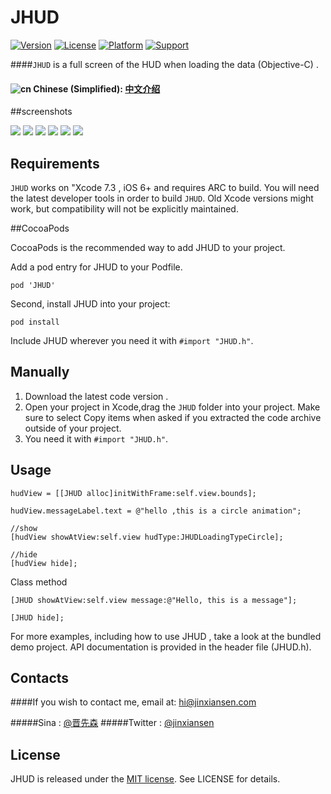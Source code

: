 # JHUD

[![Version](https://img.shields.io/cocoapods/v/JHUD.svg?style=flat)](http://cocoapods.org/pods/JHUD)
[![License](https://img.shields.io/cocoapods/l/JHUD.svg?style=flat)](http://cocoapods.org/pods/JHUD)
[![Platform](https://img.shields.io/cocoapods/p/JHUD.svg?style=flat)](http://cocoapods.org/pods/JHUD)
[![Support](https://img.shields.io/badge/support-iOS%206%2B%20-blue.svg?style=flat)](https://www.apple.com/nl/ios/)&nbsp;

####`JHUD` is a full screen of the HUD when loading the data (Objective-C) .

#### ![cn](https://raw.githubusercontent.com/gosquared/flags/master/flags/flags/shiny/24/China.png) **Chinese (Simplified)**: [中文介绍](README.zh.md)
 
##screenshots

 ![](gif/01.gif) 
 ![](gif/2.gif)
 ![](gif/03.gif)
 ![](gif/04.gif)
 ![](gif/05.gif)
 ![](gif/06.gif)


## Requirements

`JHUD` works on "Xcode 7.3 , iOS 6+  and requires ARC to build. 
You will need the latest developer tools in order to build `JHUD`. Old Xcode versions might work, but compatibility will not be explicitly maintained.


##CocoaPods

CocoaPods is the recommended way to add JHUD to your project.

Add a pod entry for JHUD to your Podfile.
 
```
pod 'JHUD'
```
Second, install JHUD into your project:
 
```
pod install
```
Include JHUD wherever you need it with `#import "JHUD.h"`.

## Manually

1. Download the latest code version .
2. Open your project in Xcode,drag the `JHUD` folder into your project.  Make sure to select Copy items when asked if you extracted the code archive outside of your project.
3. You need it with `#import "JHUD.h"`.


## Usage

```
hudView = [[JHUD alloc]initWithFrame:self.view.bounds];

hudView.messageLabel.text = @"hello ,this is a circle animation";

//show
[hudView showAtView:self.view hudType:JHUDLoadingTypeCircle];

//hide 
[hudView hide];
```

Class method 

```
[JHUD showAtView:self.view message:@"Hello, this is a message"];

[JHUD hide];
```

For more examples, including how to use JHUD , take a look at the bundled demo project. API documentation is provided in the header file (JHUD.h).

## Contacts

####If you wish to contact me, email at: hi@jinxiansen.com

#####Sina : [@晋先森](http://weibo.com/3205872327/)
#####Twitter : [@jinxiansen](https://twitter.com/jinxiansen)

## License

JHUD is released under the [MIT license](LICENSE). See LICENSE for details.